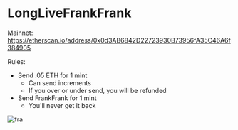 # LongLiveFrankFrank

Mainnet: https://etherscan.io/address/0x0d3AB6842D22723930B73956fA35C46A6f384905


Rules:
- Send .05 ETH for 1 mint
  - Can send increments
  - If you over or under send, you will be refunded
- Send FrankFrank for 1 mint
  - You'll never get it back

![fra](https://user-images.githubusercontent.com/10412348/185234893-6e064435-9b0b-44a7-976e-bf69f7de705a.svg)
